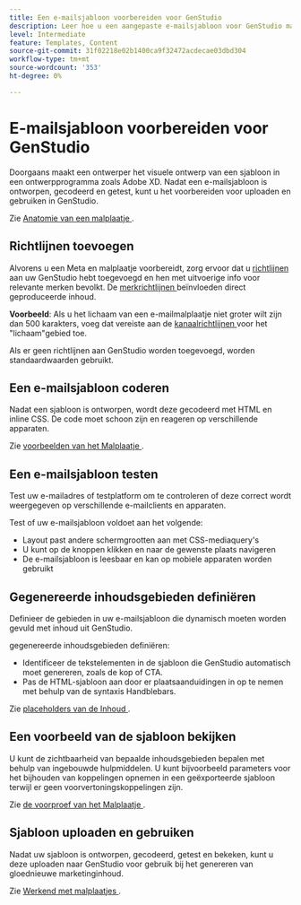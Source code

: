 ```yaml
---
title: Een e-mailsjabloon voorbereiden voor GenStudio
description: Leer hoe u een aangepaste e-mailsjabloon voor GenStudio maakt.
level: Intermediate
feature: Templates, Content
source-git-commit: 31f02218e02b1400ca9f32472acdecae03dbd304
workflow-type: tm+mt
source-wordcount: '353'
ht-degree: 0%

---
```



# E-mailsjabloon voorbereiden voor GenStudio

Doorgaans maakt een ontwerper het visuele ontwerp van een sjabloon in een ontwerpprogramma zoals Adobe XD. Nadat een e-mailsjabloon is ontworpen, gecodeerd en getest, kunt u het voorbereiden voor uploaden en gebruiken in GenStudio.

Zie [ Anatomie van een malplaatje ](/help/user-guide/content/use-templates.md#anatomy-of-a-template).

## Richtlijnen toevoegen

Alvorens u een Meta en malplaatje voorbereidt, zorg ervoor dat u [ richtlijnen ](/help/user-guide/guidelines/overview.md) aan uw GenStudio hebt toegevoegd en hen met uitvoerige info voor relevante merken bevolkt. De [ merkrichtlijnen ](/help/user-guide/guidelines/brands.md) beïnvloeden direct geproduceerde inhoud.

**Voorbeeld**: Als u het lichaam van een e-mailmalplaatje niet groter wilt zijn dan 500 karakters, voeg dat vereiste aan de [ kanaalrichtlijnen ](/help/user-guide/guidelines/brands.md#channel-guidelines) voor het &quot;lichaam&quot;gebied toe.

Als er geen richtlijnen aan GenStudio worden toegevoegd, worden standaardwaarden gebruikt.

## Een e-mailsjabloon coderen

Nadat een sjabloon is ontworpen, wordt deze gecodeerd met HTML en inline CSS. De code moet schoon zijn en reageren op verschillende apparaten.

Zie [ voorbeelden van het Malplaatje ](/help/user-guide/content/customize-template.md#template-examples).

## Een e-mailsjabloon testen

Test uw e-mailadres of testplatform om te controleren of deze correct wordt weergegeven op verschillende e-mailclients en apparaten.

Test of uw e-mailsjabloon voldoet aan het volgende:

* Layout past andere schermgrootten aan met CSS-mediaquery&#39;s
* U kunt op de knoppen klikken en naar de gewenste plaats navigeren
* De e-mailsjabloon is leesbaar en kan op mobiele apparaten worden gebruikt

## Gegenereerde inhoudsgebieden definiëren

Definieer de gebieden in uw e-mailsjabloon die dynamisch moeten worden gevuld met inhoud uit GenStudio.

gegenereerde inhoudsgebieden definiëren:

* Identificeer de tekstelementen in de sjabloon die GenStudio automatisch moet genereren, zoals de kop of CTA.
* Pas de HTML-sjabloon aan door er plaatsaanduidingen in op te nemen met behulp van de syntaxis Handblebars.

Zie [ placeholders van de Inhoud ](/help/user-guide/content/customize-template.md#content-placeholders).

## Een voorbeeld van de sjabloon bekijken

U kunt de zichtbaarheid van bepaalde inhoudsgebieden bepalen met behulp van ingebouwde hulpmiddelen. U kunt bijvoorbeeld parameters voor het bijhouden van koppelingen opnemen in een geëxporteerde sjabloon terwijl er geen voorvertoningskoppelingen zijn.

Zie [ de voorproef van het Malplaatje ](/help/user-guide/content/customize-template.md#template-preview).

## Sjabloon uploaden en gebruiken

Nadat uw sjabloon is ontworpen, gecodeerd, getest en bekeken, kunt u deze uploaden naar GenStudio voor gebruik bij het genereren van gloednieuwe marketinginhoud.

Zie [ Werkend met malplaatjes ](use-templates.md).
